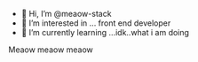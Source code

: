 - 👋 Hi, I’m @meaow-stack
- 👀 I’m interested in ... front end developer 
- 🌱 I’m currently learning ...idk..what i am doing 

<!---
meaow-stack/meaow-stack is a ✨ special ✨ repository because its `README.md` (this file) appears on your GitHub profile.
You can click the Preview link to take a look at your changes.
--->
Meaow meaow meaow 
